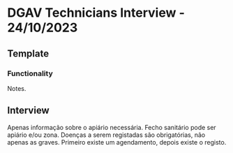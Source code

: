 # DGAV Technicians Interview - 24/10/2023

## Template

### Functionality

Notes.

## Interview

Apenas informação sobre o apiário necessária.
Fecho sanitário pode ser apiário e/ou zona.
Doenças a serem registadas são obrigatórias, não apenas as graves.
Primeiro existe um agendamento, depois existe o registo.
